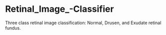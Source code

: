 # Retinal_Image_-Classifier
Three class retinal image classification: Normal, Drusen, and Exudate retinal fundus.

